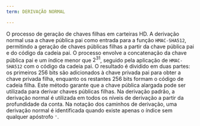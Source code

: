 ```yaml
---
term: DERIVAÇÃO NORMAL

---
```

O processo de geração de chaves filhas em carteiras HD. A derivação normal usa a chave pública pai como entrada para a função `HMAC-SHA512`, permitindo a geração de chaves públicas filhas a partir da chave pública pai e do código da cadeia pai. O processo envolve a concatenação da chave pública pai e um índice menor que $2^{31}$, seguido pela aplicação de `HMAC-SHA512` com o código da cadeia pai. O resultado é dividido em duas partes: os primeiros 256 bits são adicionados à chave privada pai para obter a chave privada filha, enquanto os restantes 256 bits formam o código de cadeia filha. Este método garante que a chave pública alargada pode ser utilizada para derivar chaves públicas filhas. Na derivação padrão, a derivação normal é utilizada em todos os níveis de derivação a partir da profundidade da conta. Na notação dos caminhos de derivação, uma derivação normal é identificada quando existe apenas o índice sem qualquer apóstrofo `'`.
